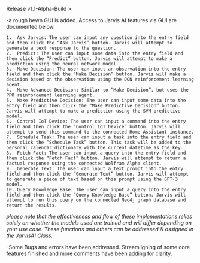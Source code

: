Release v1.1-Alpha-Build > 

-a rough hewn GUI is added.
Access to Jarvis AI features via GUI are documented below.

	1.	Ask Jarvis: The user can input any question into the entry field and then click the “Ask Jarvis” button. Jarvis will attempt to generate a text response to the question.
	2.	Predict: The user can input some data into the entry field and then click the “Predict” button. Jarvis will attempt to make a prediction using the neural network model.
	3.	Make Decision: The user can input an observation into the entry field and then click the “Make Decision” button. Jarvis will make a decision based on the observation using the DQN reinforcement learning agent.
	4.	Make Advanced Decision: Similar to “Make Decision”, but uses the PPO reinforcement learning agent.
	5.	Make Predictive Decision: The user can input some data into the entry field and then click the “Make Predictive Decision” button. Jarvis will attempt to make a prediction using the SVM predictive model.
	6.	Control IoT Device: The user can input a command into the entry field and then click the “Control IoT Device” button. Jarvis will attempt to send this command to the connected Home Assistant instance.
	7.	Schedule Task: The user can input a task into the entry field and then click the “Schedule Task” button. This task will be added to the personal calendar dictionary with the current datetime as the key.
	8.	Fetch Fact: The user can input a query into the entry field and then click the “Fetch Fact” button. Jarvis will attempt to return a factual response using the connected Wolfram Alpha client.
	9.	Generate Text: The user can input a text prompt into the entry field and then click the “Generate Text” button. Jarvis will attempt to generate a piece of text based on this prompt using the GPT-3 model.
	10.	Query Knowledge Base: The user can input a query into the entry field and then click the “Query Knowledge Base” button. Jarvis will attempt to run this query on the connected Neo4j graph database and return the results.

*please note that the effectiveness and flow of these implementations relies solely on whether the models used are trained and will differ depending on your use case. These functions and others can be addressed & assigned in the JarvisAI Class.*

-Some Bugs and errors have been addressed. Streamligning of some core features finished and more comments have been adding for clarity. 
